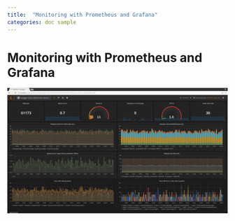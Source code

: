 ```yaml
---
title:  "Monitoring with Prometheus and Grafana"
categories: doc sample
---
```


# Monitoring with Prometheus and Grafana   


<a href="img/prometheus-dashboard-2.png" data-lightbox="sws-img-prom"><img src="img/prometheus-dashboard-2.png" alt="prometheus dashboard" class="img-responsive pull-right"></a>  
          

